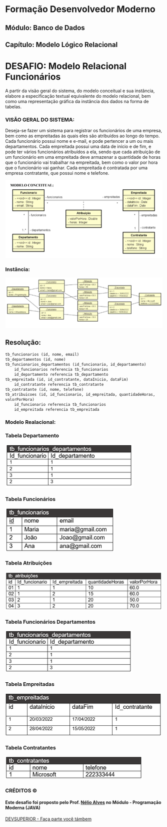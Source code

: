 # Formação Desenvolvedor Moderno
## Módulo: Banco de Dados
## Capítulo: Modelo Lógico Relacional

# DESAFIO: Modelo Relacional Funcionários

<p>A partir da visão geral do sistema, do modelo conceitual e sua instância, elabore a especificação textual equivalente do modelo relacional, bem como uma representação gráfica da instância dos dados na forma de tabelas.</p>

### VISÃO GERAL DO SISTEMA: 
<p>Deseja-se fazer um sistema para registrar os funcionários de uma empresa, bem como as empreitadas às quais eles são atribuídos ao longo do tempo. Cada funcionário possui nome e e-mail, e pode pertencer a um ou mais departamentos. Cada empreitada possui uma data de início e de fim, e pode ter vários funcionários atribuídos a ela, sendo que cada atribuição de um funcionário em uma empreitada deve armazenar a quantidade de horas que o funcionário vai trabalhar na empreitada, bem como o valor por hora que o funcionário vai ganhar. Cada empreitada é contratada por uma empresa contratante, que possui nome e telefone.</p>

<img src="https://github.com/vivianezzt/Modelo_relacional_funcionarios/blob/main/funcionario_1.png">

### Instância:

<img src="https://github.com/vivianezzt/Modelo_relacional_funcionarios/blob/main/funcionario_2.png">

## Resolução: 

```
tb_funcionarios (id, nome, email)
tb_departamentos (id, nome)
tb_funcionarios_departamentos (id_funcionario, id_departamento)
	id_funcionarios referencia tb_funcionarios
	id_departamento referencia tb_departamento
tb_empreitada (id, id_contratante, dataInicio, dataFim)
	id_contratante referencia tb_contratante
tb_contratante (id, nome, telefone)
tb_atribuicoes (id, id_funcionario, id_empreitada, quantidadeHoras, valorPorHora)
	id_funcionario referencia tb_funcionarios
	id_empreitada referencia tb_empreitada
```

### Modelo Realacional: 

### Tabela Departamento
<img src="https://github.com/vivianezzt/Modelo_relacional_funcionarios/blob/main/tb_departamento.png">

### Tabela Funcionários
<img src="https://github.com/vivianezzt/Modelo_relacional_funcionarios/blob/main/tb_funcionarios.png">

### Tabela Atribuições
<img src="https://github.com/vivianezzt/Modelo_relacional_funcionarios/blob/main/tb_atribuicoes.png">

### Tabela Funcionários Departamentos
<img src="https://github.com/vivianezzt/Modelo_relacional_funcionarios/blob/main/funcionarios_departamentos.png">

### Tabela Empreitadas
<img src="https://github.com/vivianezzt/Modelo_relacional_funcionarios/blob/main/tb_empreitadas.png">

### Tabela Contratantes
<img src="https://github.com/vivianezzt/Modelo_relacional_funcionarios/blob/main/tb_contratantes.png">


<h3> CRÉDITOS &copy;</h3>
<h4> Este desafio foi proposto pelo Prof. <a href="https://www.instagram.com/devsuperior.ig/">Nélio Alves</a> no Módulo - Programação Moderna (JAVA)
</h4><a href="https://devsuperior.com.br/evento-sds">DEVSUPERIOR - Faça parte você támbem</a>
